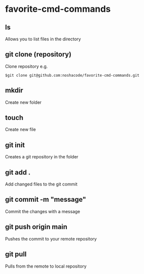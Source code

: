 # favorite-cmd-commands


## ls

Allows you to list files in the directory

## git clone (repository)

Clone repository e.g. 
```
$git clone git@github.com:noshacode/favorite-cmd-commands.git
```

## mkdir

Create new folder

## touch

Create new file

## git init 
Creates a git repository in the folder

## git add .
Add changed files to the git commit

## git commit -m "message"
Commit the changes with a message

## git push origin main
Pushes the commit to your remote repository

## git pull
Pulls from the remote to local repository